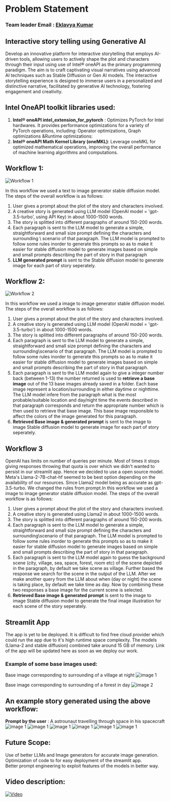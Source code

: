# Problem Statement

### Team leader Email : [Eklavya Kumar](eklavyakumarsingh100@gmail.com)
## Interactive story telling using Generative AI
Develop an innovative platform for interactive storytelling that employs AI-driven tools, allowing users to actively shape the plot and characters through their input using use of Intel®️ oneAPI as the primary programming paradigm.
The aim is to craft captivating visual narratives using advanced AI techniques such as Stable Diffusion or Gen AI models. 
The interactive storytelling experience is designed to immerse users in a personalized and distinctive narrative, facilitated by generative AI technology, fostering engagement and creativity.


## Intel OneAPI toolkit libraries used:
1. **Intel® oneAPI intel_extension_for_pytorch** : Optimizes PyTorch for Intel hardwares. It provides performance optimizations for a variety of PyTorch operations, including:
Operator optimizations, Graph optimizations &Runtime optimizations:
2. **Intel® oneAPI Math Kernel Library (oneMKL)**: Leverage oneMKL for optimized mathematical operations, improving the overall performance of machine learning algorithms and computations.

## Workflow 1:
![Workflow 1](https://github.com/eklavyaK/GenAI_Hackathon/blob/master/images/workflow1.png)

In this workflow we used a text to image generator stable diffusion model. 
The steps of the overall workflow is as follows: 
1. User gives a prompt about the plot of the story and characters involved. 
2. A creative story is generated using LLM model (OpenAI model = 'gpt-3.5-turbo', using API Key) in about 1000-1500 words. 
3. The story is splitted into different paragraphs of around 150-200 words. 
4. Each paragraph is sent to the LLM model to generate a simple, straightforward and small size prompt defining the characters and surrounding \ scenario of that paragraph. 
   The LLM model is prompted to follow some rules inorder to generate this prompts so as to make it easier for stable diffusion model to generate images based on simple and small prompts describing the part of story in that paragraph 
5. **LLM generated prompt** is sent to the Stable diffusion model to generate image for each part of story seperately.

## Workflow 2:
![Workflow 2](https://github.com/eklavyaK/GenAI_Hackathon/blob/master/images/workflow2.png)

In this workflow we used a image to image generator stable diffusion model. 
The steps of the overall workflow is as follows: 
1. User gives a prompt about the plot of the story and characters involved. 
2. A creative story is generated using LLM model (OpenAI model = 'gpt-3.5-turbo') in about 1000-1500 words. 
3. The story is splitted into different paragraphs of around 150-200 words.
4. Each paragraph is sent to the LLM model to generate a simple, straightforward and small size prompt defining the characters and surrounding\scenario of that paragraph. The LLM model is prompted to follow some rules inorder to generate this prompts so as to make it easier for stable diffusion model to generate images based on simple and small prompts describing the part of story in that paragraph.
5. Each paragraph is sent to the LLM model again to give a integer number back (between 1-13) the number returned is used to **retrieve a base image** out of the 13 base images already saved in a folder. Each base image represent a location/surrounding in either daytime or nighttime. The LLM model infere from the paragraph what is the most probable/suitable location and day/night time the events described in that paragraph corresponds and return the appropriate number which is then used to retrieve that base image. This base image responsible to affect the colors of the image generated for this paragraph.
6. **Retrieved Base image & generated prompt** is sent to the image to image Stable diffusion model to generate image for each part of story seperately.

## Workflow 3
OpenAI has limits on number of queries per minute. Most of times it stops giving responses throwing that quota is over which we didn't wanted to persist in our streamlit app.
Hence we decided to use a open source model. Meta's Llama-2-7B-chat-hf seemed to be best option depending on the availability of our resources. Since Llama2 model being as accurate as gpt-3.5-turbo. We changed the rules from prompt.In this workflow we used a image to image generator stable diffusion model. 
The steps of the overall workflow is as follows: 
1. User gives a prompt about the plot of the story and characters involved. 
2. A creative story is generated using Llama2 in about 1000-1500 words. 
3. The story is splitted into different paragraphs of around 150-200 words.
4. Each paragraph is sent to the LLM model to generate a simple, straightforward and small size prompt defining the characters and surrounding\scenario of that paragraph. The LLM model is prompted to follow some rules inorder to generate this prompts so as to make it easier for stable diffusion model to generate images based on simple and small prompts describing the part of story in that paragraph. 
5. Each paragraph is sent to the LLM model again to guess the background scene (city, village, sea, space, forest, room etc) of the scene depicted in the paragraph, by default we take scene as village. Further based the response we search for the scene in the output of the LLM. After we make another query from the LLM about when (day or night) the scene is taking place, by default we take time as day. Now by combining these two responses a base image for the current scene is selected.
6. **Retrieved Base image & generated prompt** is sent to the image to image Stable diffusion model to generate the final image illustration for each scene of the story seperately.

## Streamlit App
The app is yet to be deployed. It is difficult to find free cloud provider which could run the app due to it's high runtime space complexity. The models (Llama-2 and stable diffusion) combined take around 15 GB of memory. Link of the app will be updated here as soon as we deploy our work.

### Example of some base images used:
Base image corresponding to surrounding of a village at night
![image 1](https://github.com/eklavyaK/GenAI_Hackathon/blob/master/base/4.jpg)

Base image corresponding to surrounding of a forest in day
![image 2](https://github.com/eklavyaK/GenAI_Hackathon/blob/master/base/5.jpg)

## An example story generated using the above workflow:
**Prompt by the user** : A astrounaut travelling through space in his spacecraft
![image 1](https://github.com/eklavyaK/GenAI_Hackathon/blob/master/images/1.png)
![image 1](https://github.com/eklavyaK/GenAI_Hackathon/blob/master/images/2.png)
![image 1](https://github.com/eklavyaK/GenAI_Hackathon/blob/master/images/3.png)
![image 1](https://github.com/eklavyaK/GenAI_Hackathon/blob/master/images/4.png)
![image 1](https://github.com/eklavyaK/GenAI_Hackathon/blob/master/images/5.png)
![image 1](https://github.com/eklavyaK/GenAI_Hackathon/blob/master/images/5.png)

## Future Scope:
Use of better LLMs and Image generators for accurate image generation. <br>
Optimization of code to for easy deployment of the streamlit app. <br>
Better prompt engineering to exploit features of the models in better way.

## Video description:
[![Video](https://github.com/eklavyaK/GenAI_Hackathon/blob/master/images/Thumbnail.jpg)](https://www.youtube.com/watch?v=MAmnOYT1qhU)
